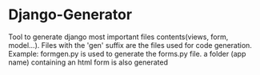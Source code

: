 # Django-Generator
Tool to generate django most important files contents(views, form, model...).
Files with the 'gen' suffix are the files used for code generation.
Example: formgen.py is used to generate the forms.py file. a folder (app name) containing an html form is also generated
